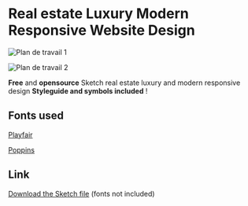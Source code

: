 # Real estate Luxury Modern Responsive Website Design


![Plan de travail 1](https://user-images.githubusercontent.com/45576833/109860576-a14ed400-7c5e-11eb-8be5-e4a9f72ebc01.png)

![Plan de travail 2](https://user-images.githubusercontent.com/45576833/109860585-a2800100-7c5e-11eb-9a52-d90948944b31.png)

**Free** and **opensource** Sketch real estate luxury and modern responsive design
**Styleguide and symbols included** !

## Fonts used 
[Playfair](https://fonts.adobe.com/fonts/playfair)

[Poppins](https://fonts.adobe.com/fonts/poppins)

## Link
[Download the Sketch file](https://www.lafabriqueavisuels.fr/freebies/real-estate-luxury-modern-website-design.sketch) (fonts not included) 
